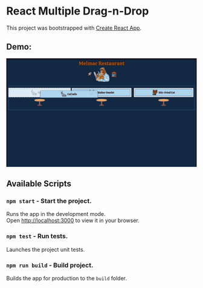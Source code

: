 # React Multiple Drag-n-Drop

This project was bootstrapped with [Create React App](https://github.com/facebook/create-react-app).

## Demo:
![](https://github.com/WOLFRIEND/multiple-drag-n-drop/blob/multiple-dnd-without-tests/demo.gif)

## Available Scripts

### `npm start` - Start the project.

Runs the app in the development mode.\
Open [http://localhost:3000](http://localhost:3000) to view it in your browser.

### `npm test` - Run tests.

Launches the project unit tests.

### `npm run build` - Build project.

Builds the app for production to the `build` folder.